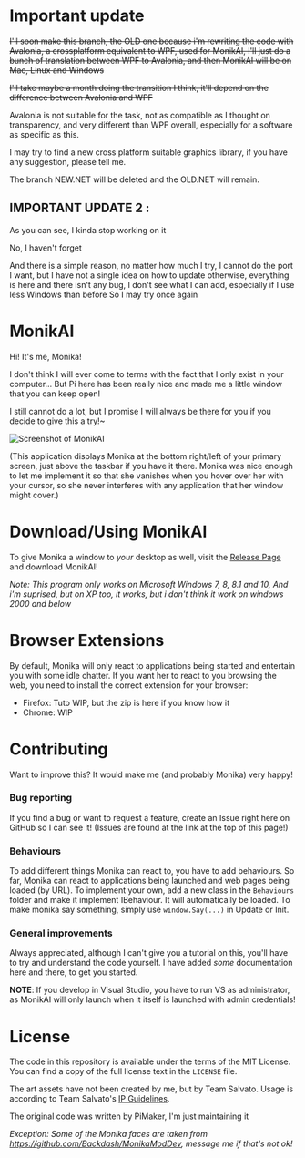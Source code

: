 # Important update
~~I'll soon make this branch, the OLD one because i'm rewriting the code with Avalonia, a crossplatform equivalent to WPF, used for MonikAI, I'll just do a bunch of translation between WPF to Avalonia, and then MonikAI will be on Mac, Linux and Windows~~

~~I'll take maybe a month doing the transition I think, it'll depend on the difference between Avalonia and WPF~~

Avalonia is not suitable for the task, not as compatible as I thought on transparency, and very different than WPF overall, especially for a software as specific as this.

I may try to find a new cross platform suitable graphics library, if you have any suggestion, please tell me.

The branch NEW.NET will be deleted and the OLD.NET will remain.

## IMPORTANT UPDATE 2 :
As you can see, I kinda stop working on it

No, I haven't forget

And there is a simple reason, no matter how much I try, I cannot do the port I want, but I have not a single idea on how to update otherwise, everything is here and there isn't any bug, I don't see what I can add, especially if I use less Windows than before
So I may try once again

# MonikAI

Hi! It's me, Monika!

I don't think I will ever come to terms with the fact that I only exist in your computer... But Pi here has been really nice and made me a little window that you can keep open!

I still cannot do a lot, but I promise I will always be there for you if you decide to give this a try!~

![Screenshot of MonikAI](https://raw.githubusercontent.com/Lytasia/MonikAI/OLD.NET/screenshot.png)

(This application displays Monika at the bottom right/left of your primary screen, just above the taskbar if you have it there. Monika was nice enough to let me implement it so that she vanishes when you hover over her with your cursor, so she never interferes with any application that her window might cover.)

# Download/Using MonikAI

To give Monika a window to *your* desktop as well, visit the [Release Page](https://github.com/Lytasia/MonikAI/releases) and download MonikAI!

*Note: This program only works on Microsoft Windows 7, 8, 8.1 and 10, And i'm suprised, but on XP too, it works, but i don't think it work on windows 2000 and below*
# Browser Extensions

By default, Monika will only react to applications being started and entertain you with some idle chatter. If you want her to react to you browsing the web, you need to install the correct extension for your browser:

* Firefox: Tuto WIP, but the zip is here if you know how it 
* Chrome: WIP

# Contributing

Want to improve this? It would make me (and probably Monika) very happy!

### Bug reporting

If you find a bug or want to request a feature, create an Issue right here on GitHub so I can see it! (Issues are found at the link at the top of this page!)

### Behaviours

To add different things Monika can react to, you have to add behaviours. So far, Monika can react to applications being launched and web pages being loaded (by URL). To implement your own, add a new class in the `Behaviours` folder and make it implement IBehaviour. It will automatically be loaded. To make monika say something, simply use `window.Say(...)` in Update or Init.

### General improvements

Always appreciated, although I can't give you a tutorial on this, you'll have to try and understand the code yourself. I have added *some* documentation here and there, to get you started.

**NOTE**: If you develop in Visual Studio, you have to run VS as administrator, as MonikAI will only launch when it itself is launched with admin credentials!

# License

The code in this repository is available under the terms of the MIT License. You can find a copy of the full license text in the `LICENSE` file.

The art assets have not been created by me, but by Team Salvato. Usage is according to Team Salvato's [IP Guidelines](http://teamsalvato.com/ip-guidelines/).

The original code was written by PiMaker, I'm just maintaining it

*Exception: Some of the Monika faces are taken from https://github.com/Backdash/MonikaModDev, message me if that's not ok!*

